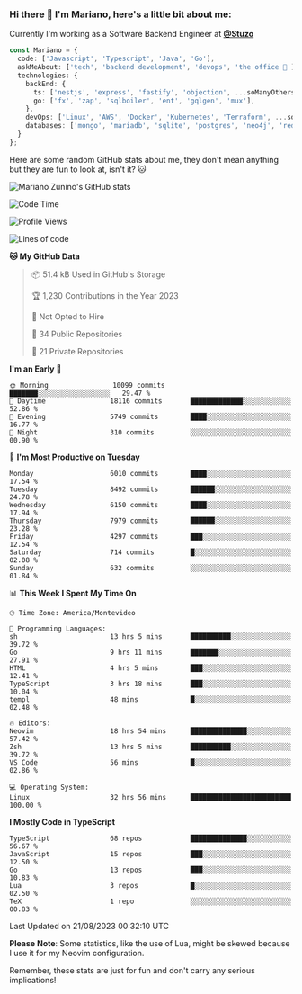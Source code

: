 ### Hi there 👋 I'm Mariano, here's a little bit about me:

Currently I'm working as a Software Backend Engineer at [**@Stuzo**](https://www.stuzo.com/)

```ts
const Mariano = {
  code: ['Javascript', 'Typescript', 'Java', 'Go'],
  askMeAbout: ['tech', 'backend development', 'devops', 'the office 💼'],
  technologies: {
    backEnd: {
      ts: ['nestjs', 'express', 'fastify', 'objection', ...soManyOthersFrameworks],
      go: ['fx', 'zap', 'sqlboiler', 'ent', 'gqlgen', 'mux'],
    },
    devOps: ['Linux', 'AWS', 'Docker', 'Kubernetes', 'Terraform', ...soManyOthersTools],
    databases: ['mongo', 'mariadb', 'sqlite', 'postgres', 'neo4j', 'redis', ...],
  }
};
```

Here are some random GitHub stats about me, they don't mean anything but they are fun to look at, isn't it? 🐱

![Mariano Zunino's GitHub stats](https://github-readme-stats.vercel.app/api?username=marianozunino&count_private=true&show_icons=true&theme=radical)

<!--START_SECTION:waka-->
![Code Time](http://img.shields.io/badge/Code%20Time-1%2C097%20hrs%2053%20mins-blue)

![Profile Views](http://img.shields.io/badge/Profile%20Views-0-blue)

![Lines of code](https://img.shields.io/badge/From%20Hello%20World%20I%27ve%20Written-11.0%20million%20lines%20of%20code-blue)

**🐱 My GitHub Data** 

> 📦 51.4 kB Used in GitHub's Storage 
 > 
> 🏆 1,230 Contributions in the Year 2023
 > 
> 🚫 Not Opted to Hire
 > 
> 📜 34 Public Repositories 
 > 
> 🔑 21 Private Repositories 
 > 
**I'm an Early 🐤** 

```text
🌞 Morning                10099 commits       ███████░░░░░░░░░░░░░░░░░░   29.47 % 
🌆 Daytime                18116 commits       █████████████░░░░░░░░░░░░   52.86 % 
🌃 Evening                5749 commits        ████░░░░░░░░░░░░░░░░░░░░░   16.77 % 
🌙 Night                  310 commits         ░░░░░░░░░░░░░░░░░░░░░░░░░   00.90 % 
```
📅 **I'm Most Productive on Tuesday** 

```text
Monday                   6010 commits        ████░░░░░░░░░░░░░░░░░░░░░   17.54 % 
Tuesday                  8492 commits        ██████░░░░░░░░░░░░░░░░░░░   24.78 % 
Wednesday                6150 commits        ████░░░░░░░░░░░░░░░░░░░░░   17.94 % 
Thursday                 7979 commits        ██████░░░░░░░░░░░░░░░░░░░   23.28 % 
Friday                   4297 commits        ███░░░░░░░░░░░░░░░░░░░░░░   12.54 % 
Saturday                 714 commits         █░░░░░░░░░░░░░░░░░░░░░░░░   02.08 % 
Sunday                   632 commits         ░░░░░░░░░░░░░░░░░░░░░░░░░   01.84 % 
```


📊 **This Week I Spent My Time On** 

```text
🕑︎ Time Zone: America/Montevideo

💬 Programming Languages: 
sh                       13 hrs 5 mins       ██████████░░░░░░░░░░░░░░░   39.72 % 
Go                       9 hrs 11 mins       ███████░░░░░░░░░░░░░░░░░░   27.91 % 
HTML                     4 hrs 5 mins        ███░░░░░░░░░░░░░░░░░░░░░░   12.41 % 
TypeScript               3 hrs 18 mins       ███░░░░░░░░░░░░░░░░░░░░░░   10.04 % 
templ                    48 mins             █░░░░░░░░░░░░░░░░░░░░░░░░   02.48 % 

🔥 Editors: 
Neovim                   18 hrs 54 mins      ██████████████░░░░░░░░░░░   57.42 % 
Zsh                      13 hrs 5 mins       ██████████░░░░░░░░░░░░░░░   39.72 % 
VS Code                  56 mins             █░░░░░░░░░░░░░░░░░░░░░░░░   02.86 % 

💻 Operating System: 
Linux                    32 hrs 56 mins      █████████████████████████   100.00 % 
```

**I Mostly Code in TypeScript** 

```text
TypeScript               68 repos            ██████████████░░░░░░░░░░░   56.67 % 
JavaScript               15 repos            ███░░░░░░░░░░░░░░░░░░░░░░   12.50 % 
Go                       13 repos            ███░░░░░░░░░░░░░░░░░░░░░░   10.83 % 
Lua                      3 repos             █░░░░░░░░░░░░░░░░░░░░░░░░   02.50 % 
TeX                      1 repo              ░░░░░░░░░░░░░░░░░░░░░░░░░   00.83 % 
```




 Last Updated on 21/08/2023 00:32:10 UTC
<!--END_SECTION:waka-->

**Please Note**: Some statistics, like the use of Lua, might be skewed because I use it for my Neovim configuration.

Remember, these stats are just for fun and don't carry any serious implications!
